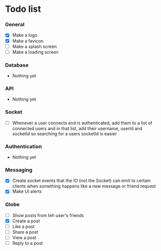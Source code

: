 # Todo list

### General

- [x] Make a logo
- [x] Make a favicon
- [ ] Make a splash screen
- [ ] Make a loading screen

### Database

- Nothing yet

### API

- Nothing yet

### Socket

- [ ] Whenever a user connects and is authenticated, add them to a list of connected users and in that list, add their username, userId and socketId so searching for a users socketId is easier

### Authentication

- Nothing yet

### Messaging

- [x] Create socket events that the IO (not the Socket) can emit to certain clients when something happens like a new message or friend request
- [x] Make UI alerts

### Globe

- [ ] Show posts from teh user's friends
- [x] Create a post
- [ ] Like a post
- [ ] Share a post
- [ ] View a post
- [ ] Reply to a post
